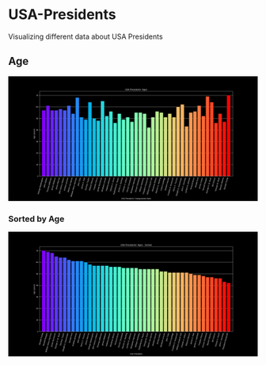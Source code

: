 # USA-Presidents
Visualizing different data about USA Presidents

## Age
![age](https://github.com/mikepatel/USA-Presidents/blob/master/age.png)

### Sorted by Age
![sorted age](https://github.com/mikepatel/USA-Presidents/blob/master/age_sorted.png)

